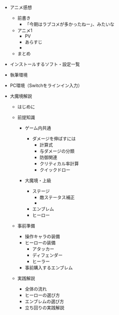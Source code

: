 - アニメ感想
  - 前書き
    - 「今期はラブコメが多かったねー」、みたいな
  - アニメ1
    - PV
    - あらすじ
    - 
  - まとめ

- インストールするソフト・設定一覧

- 執筆環境

- PC環境（Switchをラインイン入力）

- 大魔境解説
  - はじめに

  - 前提知識
    - ゲーム内共通
      - ダメージを伸ばすには
        - 計算式
        - 与ダメージの分類
        - 防御関連
        - クリティカル率計算
        - クイックドロー

    - 大魔境・上級
      - ステージ
        - 敵ステータス補正
        - 
      - エンブレム
      - ヒーロー

  - 事前準備
    - 操作キャラの装備
    - ヒーローの装備
      - アタッカー
      - ディフェンダー
      - ヒーラー
    - 事前購入するエンブレム

  - 実践解説
    - 全体の流れ
    - ヒーローの選び方
    - エンブレムの選び方
    - 立ち回りの実践解説

